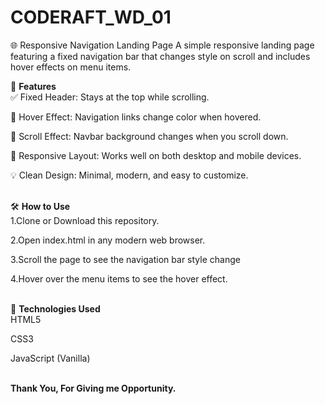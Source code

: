 # CODERAFT_WD_01 
🌐 Responsive Navigation Landing Page
A simple responsive landing page featuring a fixed navigation bar that changes style on scroll and includes hover effects on menu items.

🚀 **Features**<br>
✅ Fixed Header: Stays at the top while scrolling.

🎨 Hover Effect: Navigation links change color when hovered.

🔄 Scroll Effect: Navbar background changes when you scroll down.

📱 Responsive Layout: Works well on both desktop and mobile devices.

💡 Clean Design: Minimal, modern, and easy to customize.<br><br>


🛠️ **How to Use** <br>
1.Clone or Download this repository.

2.Open index.html in any modern web browser.

3.Scroll the page to see the navigation bar style change

4.Hover over the menu items to see the hover effect.<br><br>

🧩 **Technologies Used**<br>
HTML5

CSS3

JavaScript (Vanilla)<br><br>

**Thank You, For Giving me Opportunity.**
